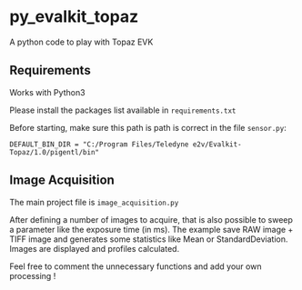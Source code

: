 # py_evalkit_topaz
A python code to play with Topaz EVK

## Requirements
Works with Python3

Please install the packages list available in `requirements.txt`  

Before starting, make sure this path is path is correct in the file `sensor.py`:

```DEFAULT_BIN_DIR = "C:/Program Files/Teledyne e2v/Evalkit-Topaz/1.0/pigentl/bin"```

## Image Acquisition
The main project file is `image_acquisition.py`

After defining a number of images to acquire, that is also possible to sweep a parameter like the exposure time (in ms).
The example save RAW image + TIFF image and generates some statistics like Mean or StandardDeviation.
Images are displayed and profiles calculated.

Feel free to comment the unnecessary functions and add your own processing !